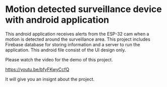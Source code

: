 # Motion detected surveillance device with android application
This android application receives alerts from the ESP-32 cam when a motion is detected around the surveillance area. This project includes Firebase database for storing information and a server to run the application. This android file consist of the UI design only. 


Please watch the video for the demo of this project. 

https://youtu.be/bfyFKwyCcfQ

It will give you an insignt about the project. 
